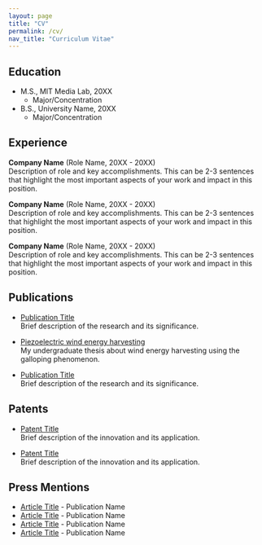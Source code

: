 ```yaml
---
layout: page
title: "CV"
permalink: /cv/
nav_title: "Curriculum Vitae"
---
```


## Education

- M.S., MIT Media Lab, 20XX
  - Major/Concentration
- B.S., University Name, 20XX
  - Major/Concentration

## Experience

**Company Name** (Role Name, 20XX - 20XX)  
Description of role and key accomplishments. This can be 2-3 sentences that highlight the most important aspects of your work and impact in this position.

**Company Name** (Role Name, 20XX - 20XX)  
Description of role and key accomplishments. This can be 2-3 sentences that highlight the most important aspects of your work and impact in this position.

**Company Name** (Role Name, 20XX - 20XX)  
Description of role and key accomplishments. This can be 2-3 sentences that highlight the most important aspects of your work and impact in this position.

## Publications

- [Publication Title](link-to-publication)  
  Brief description of the research and its significance.

- [Piezoelectric wind energy harvesting](link-to-publication)  
  My undergraduate thesis about wind energy harvesting using the galloping phenomenon.

- [Publication Title](link-to-publication)  
  Brief description of the research and its significance.

## Patents

- [Patent Title](link-to-patent)  
  Brief description of the innovation and its application.

- [Patent Title](link-to-patent)  
  Brief description of the innovation and its application.

## Press Mentions

- [Article Title](link-to-article) - Publication Name
- [Article Title](link-to-article) - Publication Name
- [Article Title](link-to-article) - Publication Name
- [Article Title](link-to-article) - Publication Name 